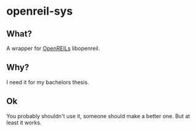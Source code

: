 # openreil-sys

## What?

A wrapper for [OpenREILs](https://github.com/Cr4sh/openreil) libopenreil.

## Why?

I need it for my bachelors thesis.

## Ok

You probably shouldn't use it, someone should make a better one. But at least it works.
